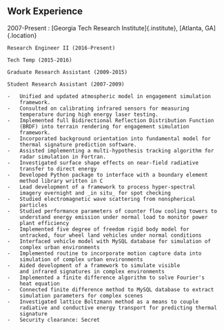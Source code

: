## Work Experience

2007-Present
:   [Georgia Tech Research Institute]{.institute}, [Atlanta, GA]{.location}

    Research Engineer II (2016-Present)

    Tech Temp (2015-2016)

    Graduate Research Assistant (2009-2015)

    Student Research Assistant (2007-2009)

    -   Unified and updated atmospheric model in engagement simulation
        framework.
    -   Consulted on calibrating infrared sensors for measuring
        temperature during high energy laser testing.
    -   Implemented full Bidirectional Reflection Distribution Function
        (BRDF) into terrain rendering for engagement simulation
        framework.
    -   Incorporated background orientation into fundamental model for
        thermal signature prediction software.
    -   Assisted implementing a multi-hypothesis tracking algorithm for
        radar simulation in Fortran.
    -   Investigated surface shape effects on near-field radiative
        transfer to direct energy
    -   Developed Python package to interface with a boundary element
        method library written in C
    -   Lead development of a framework to process hyper-spectral
        imagery overnight and _in situ_ for spot checking
    -   Studied electromagnetic wave scattering from nonspherical
        particles
    -   Studied performance parameters of counter flow cooling towers to
        understand energy emission under normal load to monitor power
        plant efficiency
    -   Implemented five degree of freedom rigid body model for
        untracked, four wheel land vehicles under normal conditions
    -   Interfaced vehicle model with MySQL database for simulation of
        complex urban environments
    -   Implemented routine to incorporate motion capture data into
        simulation of complex urban environments
    -   Aided development of a framework to simulate visible
        and infrared signatures in complex environments
    -   Implemented a finite difference algorithm to solve Fourier's
        heat equation
    -   Connected finite difference method to MySQL database to extract
        simulation parameters for complex scenes
    -   Investigated lattice Boltzmann method as a means to couple
        radiative and conductive energy transport for predicting thermal
        signature
    -   Security clearance: Secret

